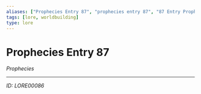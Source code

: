 ```yaml
---
aliases: ["Prophecies Entry 87", "prophecies entry 87", "87 Entry Prophecies"]
tags: [lore, worldbuilding]
type: lore
---
```


# Prophecies Entry 87

*Prophecies*

---
*ID: LORE00086*